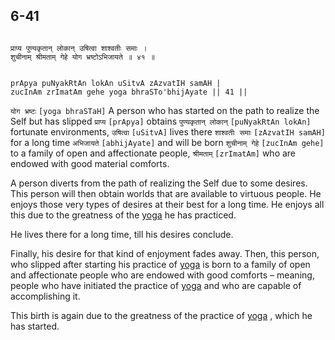 ## 6-41


```shloka-sa

प्राप्य पुण्यकृतान् लोकान् उषित्वा शाश्वतीः समाः ।
शुचीनाम् श्रीमताम् गेहे योग भ्रष्टोऽभिजायते ॥ ४१ ॥

```
```shloka-sa-hk

prApya puNyakRtAn lokAn uSitvA zAzvatIH samAH |
zucInAm zrImatAm gehe yoga bhraSTo'bhijAyate || 41 ||

```
`योग भ्रष्टः` `[yoga bhraSTaH]` A person who has started on the path to realize the Self but has slipped `प्राप्य` `[prApya]` obtains `पुण्यकृतान् लोकान्` `[puNyakRtAn lokAn]` fortunate environments, `उषित्वा` `[uSitvA]` lives there `शाश्वतीः समाः` `[zAzvatIH samAH]` for a long time `अभिजायते` `[abhijAyate]` and will be born `शुचीनाम् गेहे` `[zucInAm gehe]` to a family of open and affectionate people, `श्रीमताम्` `[zrImatAm]` who are endowed with good material comforts.

<a name='greatness_of_yoga'></a>
A person diverts from the path of realizing the Self due to some desires. This person will then obtain worlds that are available to virtuous people. He enjoys those very types of desires at their best for a long time. He enjoys all this due to the greatness of the 
[yoga](yoga_state_of_being)
 he has practiced. 

He lives there for a long time, till his desires conclude. 

Finally, his desire for that kind of enjoyment fades away. Then, this person, who slipped after starting his practice of
[yoga](yoga_state_of_being)
 is born to a family of open and affectionate people who are endowed with good comforts – meaning, people who have initiated the practice of 
[yoga](yoga_state_of_being)
 and who are capable of accomplishing it. 

This birth is again due to the greatness of the practice of 
[yoga](yoga_state_of_being)
, which he has started.


